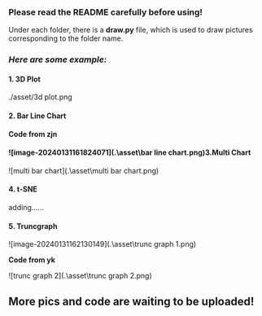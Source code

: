 ### Please read the README carefully before using!

Under each folder, there is a **draw.py** file, which is used to draw pictures corresponding to the folder name.



### *Here are some example:*

#### **1.** 3D Plot

./asset/3d plot.png

#### 2. Bar Line Chart

**Code from zjn**

#### ![image-20240131161824071](.\asset\bar line chart.png)3.Multi Chart

![multi bar chart](.\asset\multi bar chart.png)

#### 4. t-SNE

adding......



#### 5. Truncgraph

![image-20240131162130149](.\asset\trunc graph 1.png)

**Code from yk**

![trunc graph 2](.\asset\trunc graph 2.png)



## **More pics and code are waiting to be uploaded!**
